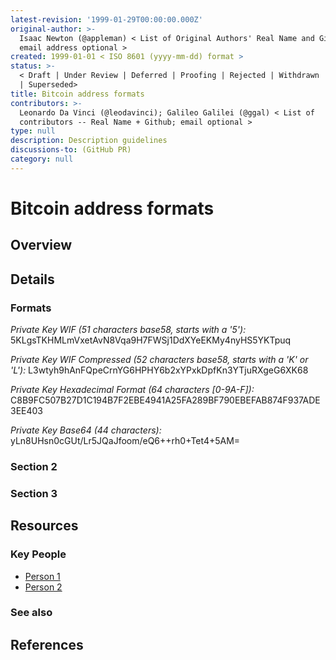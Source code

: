 ```yaml
---
latest-revision: '1999-01-29T00:00:00.000Z'
original-author: >-
  Isaac Newton (@appleman) < List of Original Authors' Real Name and Github;
  email address optional >
created: 1999-01-01 < ISO 8601 (yyyy-mm-dd) format >
status: >-
  < Draft | Under Review | Deferred | Proofing | Rejected | Withdrawn | Accepted
  | Superseded>
title: Bitcoin address formats
contributors: >-
  Leonardo Da Vinci (@leodavinci); Galileo Galilei (@ggal) < List of
  contributors -- Real Name + Github; email optional >
type: null
description: Description guidelines
discussions-to: (GitHub PR)
category: null
---
```


# Bitcoin address formats

## Overview

## Details

### Formats

_Private Key WIF \(51 characters base58, starts with a '5'\):_ 5KLgsTKHMLmVxetAvN8Vqa9H7FWSj1DdXYeEKMy4nyHS5YKTpuq

_Private Key WIF Compressed \(52 characters base58, starts with a 'K' or 'L'\):_ L3wtyh9hAnFQpeCrnYG6HPHY6b2xYPxkDpfKn3YTjuRXgeG6XK68

_Private Key Hexadecimal Format \(64 characters \[0-9A-F\]\):_ C8B9FC507B27D1C194B7F2EBE4941A25FA289BF790EBEFAB874F937ADE3EE403

_Private Key Base64 \(44 characters\):_ yLn8UHsn0cGUt/Lr5JQaJfoom/eQ6++rh0+Tet4+5AM=

### Section 2

### Section 3

## Resources

### Key People

* [Person 1](bitcoin-address-formats.md)
* [Person 2](bitcoin-address-formats.md)

### See also

## References

